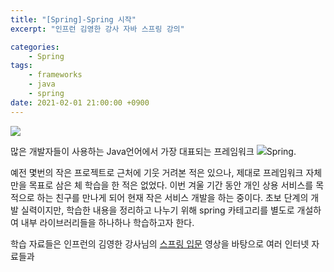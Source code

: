 ```yaml
---
title: "[Spring]-Spring 시작"
excerpt: "인프런 김영한 강사 자바 스프링 강의"

categories:
    - Spring
tags:
    - frameworks
    - java
    - spring
date: 2021-02-01 21:00:00 +0900
---
```

![](../../_site/assets/img/emoji/spring_logo.png)

많은 개발자들이 사용하는 Java언어에서 가장 대표되는 프레임워크 ![](../_site/assets/img/emoji/icons8-spring-logo-48.png)Spring.

예전 몇번의 작은 프로젝트로 근처에 기웃 거려본 적은 있으나, 제대로 프레임워크 자체만을 목표로 삼은 체 학습을 한 적은 없었다. 이번 겨울 기간 동안 개인 상용 서비스를 목적으로 하는 친구를 만나게 되어 현재 작은 서비스 개발을 하는 중이다. 초보 단계의 개발 실력이지만, 학습한 내용을 정리하고 나누기 위해 spring 카테고리를 별도로 개설하여 내부 라이브러리들을 하나하나 학습하고자 한다.

학습 자료들은 인프런의 김영한 강사님의 [스프링 입문](https://www.inflearn.com/course/%EC%8A%A4%ED%94%84%EB%A7%81-%EC%9E%85%EB%AC%B8-%EC%8A%A4%ED%94%84%EB%A7%81%EB%B6%80%ED%8A%B8/dashboard) 영상을 바탕으로 여러 인터넷 자료들과